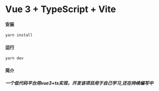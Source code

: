 # Vue 3 + TypeScript + Vite

#### 安装

```bash
yarn install
```

#### 运行

```bash
yarn dev
```

#### 简介

##### 一个低代码平台用vue3+ts实现，开发该项目用于自己学习,还在持续编写中

